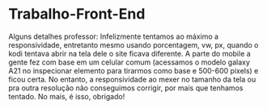 # Trabalho-Front-End
Alguns detalhes professor:
Infelizmente tentamos ao máximo a responsividade, entretanto mesmo usando porcentagem, vw, px, quando o kodi tentava abrir na tela dele o site ficava diferente.
A parte do mobile a gente fez com base em um celular comum (acessamos o modelo galaxy A21 no inspecionar elemento para tirarmos como base e 500-600 pixels) e ficou certa. No entanto, a responsividade ao mexer no tamanho da tela ou pra outra
resolução não conseguimos corrigir, por mais que tenhamos tentado. No mais, é isso, obrigado!

